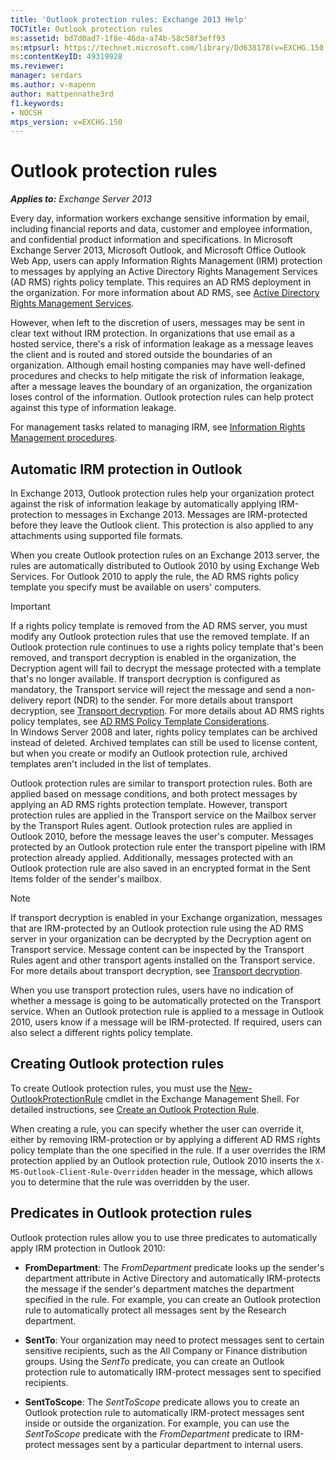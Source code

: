 ```yaml
---
title: 'Outlook protection rules: Exchange 2013 Help'
TOCTitle: Outlook protection rules
ms:assetid: bd7d0ad7-1f8e-46da-a74b-58c58f3eff93
ms:mtpsurl: https://technet.microsoft.com/library/Dd638178(v=EXCHG.150)
ms:contentKeyID: 49319928
ms.reviewer: 
manager: serdars
ms.author: v-mapenn
author: mattpennathe3rd
f1.keywords:
- NOCSH
mtps_version: v=EXCHG.150
---
```


# Outlook protection rules

_**Applies to:** Exchange Server 2013_

Every day, information workers exchange sensitive information by email, including financial reports and data, customer and employee information, and confidential product information and specifications. In Microsoft Exchange Server 2013, Microsoft Outlook, and Microsoft Office Outlook Web App, users can apply Information Rights Management (IRM) protection to messages by applying an Active Directory Rights Management Services (AD RMS) rights policy template. This requires an AD RMS deployment in the organization. For more information about AD RMS, see [Active Directory Rights Management Services](https://go.microsoft.com/fwlink/p/?linkid=129823).

However, when left to the discretion of users, messages may be sent in clear text without IRM protection. In organizations that use email as a hosted service, there's a risk of information leakage as a message leaves the client and is routed and stored outside the boundaries of an organization. Although email hosting companies may have well-defined procedures and checks to help mitigate the risk of information leakage, after a message leaves the boundary of an organization, the organization loses control of the information. Outlook protection rules can help protect against this type of information leakage.

For management tasks related to managing IRM, see [Information Rights Management procedures](information-rights-management-procedures-exchange-2013-help.md).

## Automatic IRM protection in Outlook

In Exchange 2013, Outlook protection rules help your organization protect against the risk of information leakage by automatically applying IRM-protection to messages in Exchange 2013. Messages are IRM-protected before they leave the Outlook client. This protection is also applied to any attachments using supported file formats.

When you create Outlook protection rules on an Exchange 2013 server, the rules are automatically distributed to Outlook 2010 by using Exchange Web Services. For Outlook 2010 to apply the rule, the AD RMS rights policy template you specify must be available on users' computers.

> [!IMPORTANT]
> If a rights policy template is removed from the AD&nbsp;RMS server, you must modify any Outlook protection rules that use the removed template. If an Outlook protection rule continues to use a rights policy template that's been removed, and transport decryption is enabled in the organization, the Decryption agent will fail to decrypt the message protected with a template that's no longer available. If transport decryption is configured as mandatory, the Transport service will reject the message and send a non-delivery report (NDR) to the sender. For more details about transport decryption, see <A href="transport-decryption-exchange-2013-help.md">Transport decryption</A>. For more details about AD&nbsp;RMS rights policy templates, see <A href="https://go.microsoft.com/fwlink/p/?linkid=179455">AD RMS Policy Template Considerations</A>.<BR>In Windows Server 2008 and later, rights policy templates can be archived instead of deleted. Archived templates can still be used to license content, but when you create or modify an Outlook protection rule, archived templates aren't included in the list of templates.

Outlook protection rules are similar to transport protection rules. Both are applied based on message conditions, and both protect messages by applying an AD RMS rights protection template. However, transport protection rules are applied in the Transport service on the Mailbox server by the Transport Rules agent. Outlook protection rules are applied in Outlook 2010, before the message leaves the user's computer. Messages protected by an Outlook protection rule enter the transport pipeline with IRM protection already applied. Additionally, messages protected with an Outlook protection rule are also saved in an encrypted format in the Sent Items folder of the sender's mailbox.

> [!NOTE]
> If transport decryption is enabled in your Exchange organization, messages that are IRM-protected by an Outlook protection rule using the AD&nbsp;RMS server in your organization can be decrypted by the Decryption agent on Transport service. Message content can be inspected by the Transport Rules agent and other transport agents installed on the Transport service. For more details about transport decryption, see <A href="transport-decryption-exchange-2013-help.md">Transport decryption</A>.

When you use transport protection rules, users have no indication of whether a message is going to be automatically protected on the Transport service. When an Outlook protection rule is applied to a message in Outlook 2010, users know if a message will be IRM-protected. If required, users can also select a different rights policy template.

## Creating Outlook protection rules

To create Outlook protection rules, you must use the [New-OutlookProtectionRule](https://technet.microsoft.com/library/dd298182\(v=exchg.150\)) cmdlet in the Exchange Management Shell. For detailed instructions, see [Create an Outlook Protection Rule](create-an-outlook-protection-rule-exchange-2013-help.md).

When creating a rule, you can specify whether the user can override it, either by removing IRM-protection or by applying a different AD RMS rights policy template than the one specified in the rule. If a user overrides the IRM protection applied by an Outlook protection rule, Outlook 2010 inserts the `X-MS-Outlook-Client-Rule-Overridden` header in the message, which allows you to determine that the rule was overridden by the user.

## Predicates in Outlook protection rules

Outlook protection rules allow you to use three predicates to automatically apply IRM protection in Outlook 2010:

  - **FromDepartment**: The *FromDepartment* predicate looks up the sender's department attribute in Active Directory and automatically IRM-protects the message if the sender's department matches the department specified in the rule. For example, you can create an Outlook protection rule to automatically protect all messages sent by the Research department.

  - **SentTo**: Your organization may need to protect messages sent to certain sensitive recipients, such as the All Company or Finance distribution groups. Using the *SentTo* predicate, you can create an Outlook protection rule to automatically IRM-protect messages sent to specified recipients.

  - **SentToScope**: The *SentToScope* predicate allows you to create an Outlook protection rule to automatically IRM-protect messages sent inside or outside the organization. For example, you can use the *SentToScope* predicate with the *FromDepartment* predicate to IRM-protect messages sent by a particular department to internal users.
